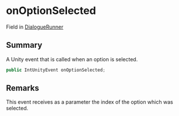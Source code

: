 # onOptionSelected

Field in [DialogueRunner](./)

## Summary

A Unity event that is called when an option is selected.

```csharp
public IntUnityEvent onOptionSelected;
```

## Remarks

This event receives as a parameter the index of the option which was selected.

